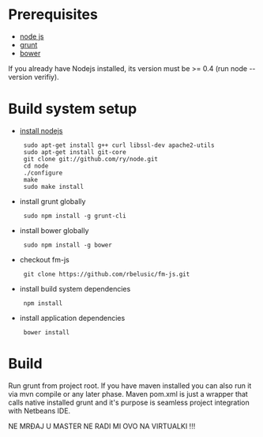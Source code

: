 Prerequisites
=====

 - [node js](http://nodejs.org/)
 - [grunt](http://gruntjs.com/)
 - [bower](http://bower.io/)

If you already have Nodejs installed, its version must be >= 0.4 (run node --version verifiy).

Build system setup
====

 - [install nodejs](http://howtonode.org/how-to-install-nodejs)

		sudo apt-get install g++ curl libssl-dev apache2-utils
		sudo apt-get install git-core
		git clone git://github.com/ry/node.git
		cd node
		./configure
		make
		sudo make install

 - install grunt globally 

		sudo npm install -g grunt-cli

 - install bower globally 

		sudo npm install -g bower

 - checkout fm-js

		git clone https://github.com/rbelusic/fm-js.git

 - install build system dependencies

		npm install

 - install application dependencies

		bower install

Build
====

Run grunt from project root. If you have maven installed you can also run it via mvn compile or any later phase. Maven pom.xml is just a wrapper that calls native installed grunt and it's purpose is seamless project integration with Netbeans IDE.

NE MRĐAJ U MASTER NE RADI MI OVO NA VIRTUALKI !!!
